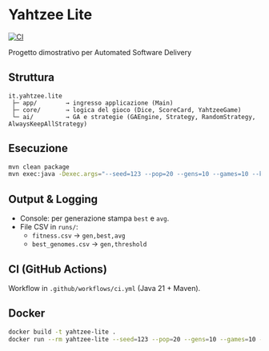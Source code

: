 # Yahtzee Lite

[![CI](https://github.com/m98arcio/yahtzee-lite/actions/workflows/ci.yml/badge.svg)](https://github.com/<user>/<repo>/actions/workflows/ci.yml)

Progetto dimostrativo per Automated Software Delivery

## Struttura
```
it.yahtzee.lite
 ├─ app/        → ingresso applicazione (Main)
 ├─ core/       → logica del gioco (Dice, ScoreCard, YahtzeeGame)
 └─ ai/         → GA e strategie (GAEngine, Strategy, RandomStrategy, AlwaysKeepAllStrategy)
```

## Esecuzione
```bash
mvn clean package
mvn exec:java -Dexec.args="--seed=123 --pop=20 --gens=10 --games=10 --k=4 --elitism=2 --mutRate=0.2"
```

## Output & Logging
- Console: per generazione stampa `best` e `avg`.
- File CSV in `runs/`:
  - `fitness.csv` → `gen,best,avg`
  - `best_genomes.csv` → `gen,threshold`

## CI (GitHub Actions)
Workflow in `.github/workflows/ci.yml` (Java 21 + Maven).

## Docker
```bash
docker build -t yahtzee-lite .
docker run --rm yahtzee-lite --seed=123 --pop=20 --gens=10 --games=10 --k=4 --elitism=2 --mutRate=0.2
```
